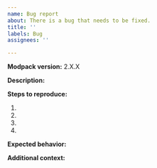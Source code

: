 ```yaml
---
name: Bug report
about: There is a bug that needs to be fixed.
title: ''
labels: Bug
assignees: ''

---
```


<!--
Before submitting an issue:
First, check if your request has been submitted before or is a Known Issue (search the Known Issue tag). If it is, please don't submit a duplicate.
Then, check if you're on the latest Divine Journey 2 version. If not, please update first.
Then, if you have Optifine installed and it is a visual bug, remove Optifine and confirm that it happens without Optifine.
Finally, fill out the entire form by replacing the comments (text surrounded by <!-- --​>).
-->

**Modpack version:**
2.X.X

**Description:**
<!--
Describe the bug in a clear and concise way. If it is caused by a specific mod, indicate which one.
-->

**Steps to reproduce:**
1. <!-- Open the game / Start the modpack / Get into a world / ... -->
2. <!-- Get the item ... / Go to ... / Open the ... / Place a ... / Break a ... / ... -->
3. <!-- Continue providing steps as needed -->
4. <!-- ... doesn't craft correctly. / Can't get the ... / ... can't be completed. / ... -->

**Expected behavior:**
<!--
What should happen instead? If you believe a particular script or config change would solve the problem, say what and where. If applicable, link the line the change would occur on.
-->

**Additional context:**
<!--
Add any other context about the problem here.
If applicable, add screenshots or videos to help explain your problem.
-->